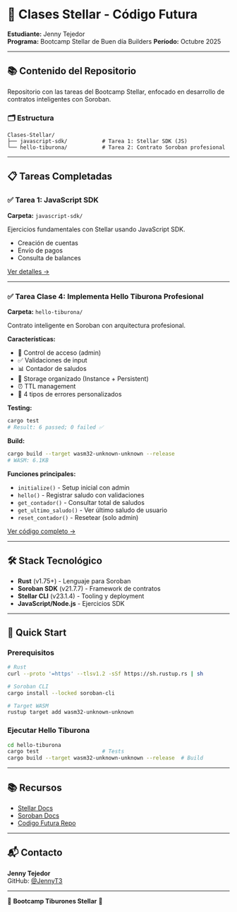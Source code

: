# 🦈 Clases Stellar - Código Futura

**Estudiante:** Jenny Tejedor  
**Programa:** Bootcamp Stellar de Buen día Builders
**Período:** Octubre 2025

---

## 📚 Contenido del Repositorio

Repositorio con las tareas del Bootcamp Stellar, enfocado en desarrollo de contratos inteligentes con Soroban.

### 🗂️ Estructura
```
Clases-Stellar/
├── javascript-sdk/           # Tarea 1: Stellar SDK (JS)
└── hello-tiburona/           # Tarea 2: Contrato Soroban profesional
```

---

## 📋 Tareas Completadas

### ✅ Tarea 1: JavaScript SDK
**Carpeta:** `javascript-sdk/`

Ejercicios fundamentales con Stellar usando JavaScript SDK.
- Creación de cuentas
- Envío de pagos
- Consulta de balances

[Ver detalles →](./javascript-sdk/README.md)

---


### ✅ Tarea Clase 4: Implementa Hello Tiburona Profesional
**Carpeta:** `hello-tiburona/`

Contrato inteligente en Soroban con arquitectura profesional.

**Características:**
- 🔐 Control de acceso (admin)
- ✅ Validaciones de input
- 📊 Contador de saludos
- 💾 Storage organizado (Instance + Persistent)
- ⏰ TTL management
- 🎯 4 tipos de errores personalizados

**Testing:**
```bash
cargo test
# Result: 6 passed; 0 failed ✅
```

**Build:**
```bash
cargo build --target wasm32-unknown-unknown --release
# WASM: 6.1KB
```

**Funciones principales:**
- `initialize()` - Setup inicial con admin
- `hello()` - Registrar saludo con validaciones
- `get_contador()` - Consultar total de saludos
- `get_ultimo_saludo()` - Ver último saludo de usuario
- `reset_contador()` - Resetear (solo admin)

[Ver código completo →](./hello-tiburona/contracts/hello-tiburona/src/lib.rs)

---

## 🛠️ Stack Tecnológico

- **Rust** (v1.75+) - Lenguaje para Soroban
- **Soroban SDK** (v21.7.7) - Framework de contratos
- **Stellar CLI** (v23.1.4) - Tooling y deployment
- **JavaScript/Node.js** - Ejercicios SDK

---

## 🚀 Quick Start

### Prerequisitos
```bash
# Rust
curl --proto '=https' --tlsv1.2 -sSf https://sh.rustup.rs | sh

# Soroban CLI
cargo install --locked soroban-cli

# Target WASM
rustup target add wasm32-unknown-unknown
```

### Ejecutar Hello Tiburona
```bash
cd hello-tiburona
cargo test                    # Tests
cargo build --target wasm32-unknown-unknown --release  # Build
```

---

## 📚 Recursos

- [Stellar Docs](https://developers.stellar.org/)
- [Soroban Docs](https://soroban.stellar.org/)
- [Codigo Futura Repo](https://github.com/BuenDia-Builders/codigofutura)

---

## 📬 Contacto

**Jenny Tejedor**  
GitHub: [@JennyT3](https://github.com/JennyT3)

---

🦈 **Bootcamp Tiburones Stellar** 🦈

